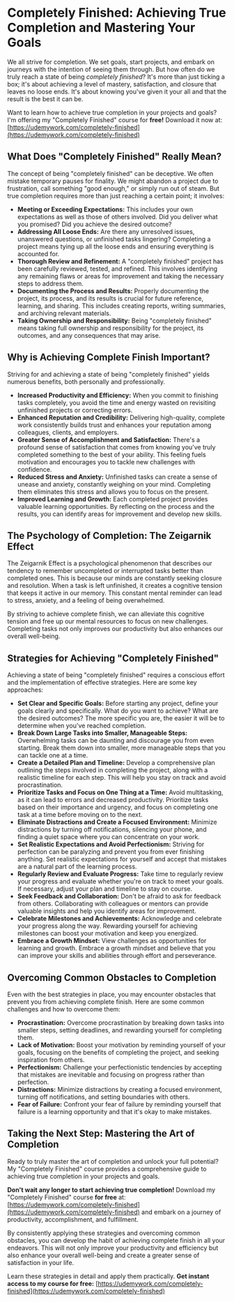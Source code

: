 # Completely Finished: Achieving True Completion and Mastering Your Goals

We all strive for completion. We set goals, start projects, and embark on journeys with the intention of seeing them through. But how often do we truly reach a state of being *completely finished*? It's more than just ticking a box; it's about achieving a level of mastery, satisfaction, and closure that leaves no loose ends. It's about knowing you've given it your all and that the result is the best it can be.

Want to learn how to achieve true completion in your projects and goals? I'm offering my "Completely Finished" course for **free!** Download it now at: [https://udemywork.com/completely-finished](https://udemywork.com/completely-finished)

## What Does "Completely Finished" Really Mean?

The concept of being "completely finished" can be deceptive. We often mistake temporary pauses for finality. We might abandon a project due to frustration, call something "good enough," or simply run out of steam. But true completion requires more than just reaching a certain point; it involves:

*   **Meeting or Exceeding Expectations:** This includes your own expectations as well as those of others involved. Did you deliver what you promised? Did you achieve the desired outcome?
*   **Addressing All Loose Ends:** Are there any unresolved issues, unanswered questions, or unfinished tasks lingering? Completing a project means tying up all the loose ends and ensuring everything is accounted for.
*   **Thorough Review and Refinement:** A "completely finished" project has been carefully reviewed, tested, and refined. This involves identifying any remaining flaws or areas for improvement and taking the necessary steps to address them.
*   **Documenting the Process and Results:** Properly documenting the project, its process, and its results is crucial for future reference, learning, and sharing. This includes creating reports, writing summaries, and archiving relevant materials.
*   **Taking Ownership and Responsibility:** Being "completely finished" means taking full ownership and responsibility for the project, its outcomes, and any consequences that may arise.

## Why is Achieving Complete Finish Important?

Striving for and achieving a state of being "completely finished" yields numerous benefits, both personally and professionally.

*   **Increased Productivity and Efficiency:** When you commit to finishing tasks completely, you avoid the time and energy wasted on revisiting unfinished projects or correcting errors.
*   **Enhanced Reputation and Credibility:** Delivering high-quality, complete work consistently builds trust and enhances your reputation among colleagues, clients, and employers.
*   **Greater Sense of Accomplishment and Satisfaction:** There's a profound sense of satisfaction that comes from knowing you've truly completed something to the best of your ability. This feeling fuels motivation and encourages you to tackle new challenges with confidence.
*   **Reduced Stress and Anxiety:** Unfinished tasks can create a sense of unease and anxiety, constantly weighing on your mind. Completing them eliminates this stress and allows you to focus on the present.
*   **Improved Learning and Growth:** Each completed project provides valuable learning opportunities. By reflecting on the process and the results, you can identify areas for improvement and develop new skills.

## The Psychology of Completion: The Zeigarnik Effect

The Zeigarnik Effect is a psychological phenomenon that describes our tendency to remember uncompleted or interrupted tasks better than completed ones. This is because our minds are constantly seeking closure and resolution. When a task is left unfinished, it creates a cognitive tension that keeps it active in our memory. This constant mental reminder can lead to stress, anxiety, and a feeling of being overwhelmed.

By striving to achieve complete finish, we can alleviate this cognitive tension and free up our mental resources to focus on new challenges. Completing tasks not only improves our productivity but also enhances our overall well-being.

## Strategies for Achieving "Completely Finished"

Achieving a state of being "completely finished" requires a conscious effort and the implementation of effective strategies. Here are some key approaches:

*   **Set Clear and Specific Goals:** Before starting any project, define your goals clearly and specifically. What do you want to achieve? What are the desired outcomes? The more specific you are, the easier it will be to determine when you've reached completion.
*   **Break Down Large Tasks into Smaller, Manageable Steps:** Overwhelming tasks can be daunting and discourage you from even starting. Break them down into smaller, more manageable steps that you can tackle one at a time.
*   **Create a Detailed Plan and Timeline:** Develop a comprehensive plan outlining the steps involved in completing the project, along with a realistic timeline for each step. This will help you stay on track and avoid procrastination.
*   **Prioritize Tasks and Focus on One Thing at a Time:** Avoid multitasking, as it can lead to errors and decreased productivity. Prioritize tasks based on their importance and urgency, and focus on completing one task at a time before moving on to the next.
*   **Eliminate Distractions and Create a Focused Environment:** Minimize distractions by turning off notifications, silencing your phone, and finding a quiet space where you can concentrate on your work.
*   **Set Realistic Expectations and Avoid Perfectionism:** Striving for perfection can be paralyzing and prevent you from ever finishing anything. Set realistic expectations for yourself and accept that mistakes are a natural part of the learning process.
*   **Regularly Review and Evaluate Progress:** Take time to regularly review your progress and evaluate whether you're on track to meet your goals. If necessary, adjust your plan and timeline to stay on course.
*   **Seek Feedback and Collaboration:** Don't be afraid to ask for feedback from others. Collaborating with colleagues or mentors can provide valuable insights and help you identify areas for improvement.
*   **Celebrate Milestones and Achievements:** Acknowledge and celebrate your progress along the way. Rewarding yourself for achieving milestones can boost your motivation and keep you energized.
*   **Embrace a Growth Mindset:** View challenges as opportunities for learning and growth. Embrace a growth mindset and believe that you can improve your skills and abilities through effort and perseverance.

## Overcoming Common Obstacles to Completion

Even with the best strategies in place, you may encounter obstacles that prevent you from achieving complete finish. Here are some common challenges and how to overcome them:

*   **Procrastination:** Overcome procrastination by breaking down tasks into smaller steps, setting deadlines, and rewarding yourself for completing them.
*   **Lack of Motivation:** Boost your motivation by reminding yourself of your goals, focusing on the benefits of completing the project, and seeking inspiration from others.
*   **Perfectionism:** Challenge your perfectionistic tendencies by accepting that mistakes are inevitable and focusing on progress rather than perfection.
*   **Distractions:** Minimize distractions by creating a focused environment, turning off notifications, and setting boundaries with others.
*   **Fear of Failure:** Confront your fear of failure by reminding yourself that failure is a learning opportunity and that it's okay to make mistakes.

## Taking the Next Step: Mastering the Art of Completion

Ready to truly master the art of completion and unlock your full potential? My "Completely Finished" course provides a comprehensive guide to achieving true completion in your projects and goals.

**Don't wait any longer to start achieving true completion!** Download my "Completely Finished" course **for free** at: [https://udemywork.com/completely-finished](https://udemywork.com/completely-finished) and embark on a journey of productivity, accomplishment, and fulfillment.

By consistently applying these strategies and overcoming common obstacles, you can develop the habit of achieving complete finish in all your endeavors. This will not only improve your productivity and efficiency but also enhance your overall well-being and create a greater sense of satisfaction in your life.

Learn these strategies in detail and apply them practically. **Get instant access to my course for free:** [https://udemywork.com/completely-finished](https://udemywork.com/completely-finished)
